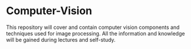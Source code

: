 # Computer-Vision
This repository will cover and contain computer vision components and techniques used for image processing. All the information and knowledge will be gained during lectures and self-study.